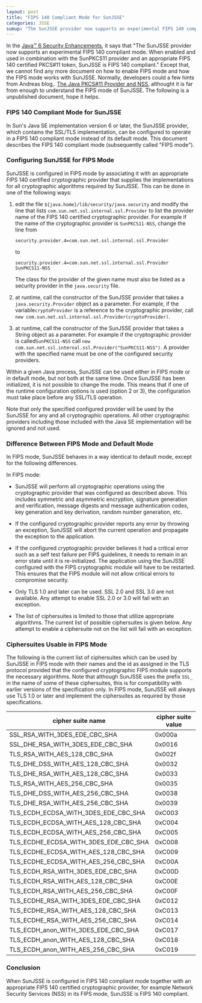 ```yaml
---
layout: post
title: "FIPS 140 Compliant Mode for SunJSSE"
categories: JSSE
sumup: "The SunJSSE provider now supports an experimental FIPS 140 compliant mode.  When enabled and used in combination with the SunPKCS11 provider and an appropriate FIPS 140 certified PKCS#11 token, SunJSSE is FIPS 140 compliant."
---
```


In the [Java™ 6 Security Enhancements](http://java.sun.com/javase/6/docs/technotes/guides/security/enhancements.html "Java™ 6 Security Enhancements"), it says that "The SunJSSE provider now supports an experimental FIPS 140 compliant mode. When enabled and used in combination with the SunPKCS11 provider and an appropriate FIPS 140 certified PKCS#11 token, SunJSSE is FIPS 140 compliant." Except that, we cannot find any more document on how to enable FIPS mode and how the FIPS mode works with SunJSSE. Normally, developers could a few hints from Andreas blog,. [The Java PKCS#11 Provider and NSS](http://blogs.sun.com/andreas/entry/the_java_pkcs_11_provider "The Java PKCS#11 Provider and NSS"), althought it is far from enough to understand the FIPS mode of SunJSSE. The following is a unpublished document, hope it helps.

### FIPS 140 Compliant Mode for SunJSSE

In Sun's Java SE implementation version 6 or later, the SunJSSE provider, which contains the SSL/TLS implementation, can be configured to operate in a FIPS 140 compliant mode instead of its default mode. This document describes the FIPS 140 compliant mode (subsequently called "FIPS mode").

### Configuring SunJSSE for FIPS Mode

SunJSSE is configured in FIPS mode by associating it with an appropriate FIPS 140 certified cryptographic provider that supplies the implementations for all cryptographic algorithms required by SunJSSE. This can be done in one of the following ways:

1.  edit the file `${java.home}/lib/security/java.security` and modify the line that lists `com.sun.net.ssl.internal.ssl.Provider` to list the provider name of the FIPS 140 certified cryptographic provider. For example if the name of the cryptographic provider is `SunPKCS11-NSS`, change the line from  
    
     `security.provider.4=com.sun.net.ssl.internal.ssl.Provider`
    
    to  
    
     `security.provider.4=com.sun.net.ssl.internal.ssl.Provider SunPKCS11-NSS`
    
    The class for the provider of the given name must also be listed as a security provider in the `java.security` file.
    
2.  at runtime, call the constructor of the SunJSSE provider that takes a `java.security.Provider` object as a parameter. For example, if the variable`cryptoProvider` is a reference to the cryptographic provider, call `new com.sun.net.ssl.internal.ssl.Provider(cryptoProvider)`.
    
3.  at runtime, call the constructor of the SunJSSE provider that takes a String object as a parameter. For example if the cryptographic provider is called`SunPKCS11-NSS` call `new com.sun.net.ssl.internal.ssl.Provider("SunPKCS11-NSS")`. A provider with the specified name must be one of the configured security providers.

Within a given Java process, SunJSSE can be used either in FIPS mode or in default mode, but not both at the same time. Once SunJSSE has been initialized, it is not possible to change the mode. This means that if one of the runtime configuration options is used (option 2 or 3), the configuration must take place before any SSL/TLS operation.

Note that only the specified configured provider will be used by the SunJSSE for any and all cryptographic operations. All other cryptographic providers including those included with the Java SE implementation will be ignored and not used.

### Difference Between FIPS Mode and Default Mode

In FIPS mode, SunJSSE behaves in a way identical to default mode, except for the following differences.

In FIPS mode:

-   SunJSSE will perform all cryptographic operations using the cryptographic provider that was configured as described above. This includes symmetric and asymmetric encryption, signature generation and verification, message digests and message authentication codes, key generation and key derivation, random number generation, etc.
    
-   If the configured cryptographic provider reports any error by throwing an exception, SunJSSE will abort the current operation and propagate the exception to the application.
    
-   If the configured cryptographic provider believes it had a critical error such as a self test failure per FIPS guidelines, it needs to remain in an error state until it is re-initialized. The application using the SunJSSE configured with the FIPS cryptographic module will have to be restarted. This ensures that the FIPS module will not allow critical errors to compromise security.
    
-   Only TLS 1.0 and later can be used. SSL 2.0 and SSL 3.0 are not available. Any attempt to enable SSL 2.0 or 3.0 will fail with an exception.
    
-   The list of ciphersuites is limited to those that utilize appropriate algorithms. The current list of possible ciphersuites is given below. Any attempt to enable a ciphersuite not on the list will fail with an exception.

  

### Ciphersuites Usable in FIPS Mode

The following is the current list of ciphersuites which can be used by SunJSSE in FIPS mode with their names and the id as assigned in the TLS protocol provided that the configured cryptographic FIPS module supports the necessary algorithms. Note that although SunJSSE uses the prefix `SSL_` in the name of some of these ciphersuites, this is for compatibility with earlier versions of the specification only. In FIPS mode, SunJSSE will always use TLS 1.0 or later and implement the ciphersuites as required by those specifications.

| cipher suite name | cipher suite value |
|------------------------------|-------|
|SSL_RSA_WITH_3DES_EDE_CBC_SHA | 0x000a|
|SSL_DHE_RSA_WITH_3DES_EDE_CBC_SHA|0x0016|
|TLS_RSA_WITH_AES_128_CBC_SHA|0x002f|
|TLS_DHE_DSS_WITH_AES_128_CBC_SHA|0x0032|
|TLS_DHE_RSA_WITH_AES_128_CBC_SHA|0x0033|
|TLS_RSA_WITH_AES_256_CBC_SHA|0x0035|
|TLS_DHE_DSS_WITH_AES_256_CBC_SHA|0x0038|
|TLS_DHE_RSA_WITH_AES_256_CBC_SHA|0x0039|
|TLS_ECDH_ECDSA_WITH_3DES_EDE_CBC_SHA|0xC003|
|TLS_ECDH_ECDSA_WITH_AES_128_CBC_SHA|0xC004|
|TLS_ECDH_ECDSA_WITH_AES_256_CBC_SHA|0xC005|
|TLS_ECDHE_ECDSA_WITH_3DES_EDE_CBC_SHA|0xC008|
|TLS_ECDHE_ECDSA_WITH_AES_128_CBC_SHA|0xC009|
|TLS_ECDHE_ECDSA_WITH_AES_256_CBC_SHA|0xC00A|
|TLS_ECDH_RSA_WITH_3DES_EDE_CBC_SHA|0xC00D
|TLS_ECDH_RSA_WITH_AES_128_CBC_SHA|0xC00E
|TLS_ECDH_RSA_WITH_AES_256_CBC_SHA|0xC00F
|TLS_ECDHE_RSA_WITH_3DES_EDE_CBC_SHA|0xC012
|TLS_ECDHE_RSA_WITH_AES_128_CBC_SHA|0xC013
|TLS_ECDHE_RSA_WITH_AES_256_CBC_SHA|0xC014
|TLS_ECDH_anon_WITH_3DES_EDE_CBC_SHA|0xC017
|TLS_ECDH_anon_WITH_AES_128_CBC_SHA|0xC018
|TLS_ECDH_anon_WITH_AES_256_CBC_SHA|0xC019|

### Conclusion

When SunJSSE is configured in FIPS 140 compliant mode together with an appropriate FIPS 140 certified cryptographic provider, for example Network Security Services (NSS) in its FIPS mode, SunJSSE is FIPS 140 compliant.
